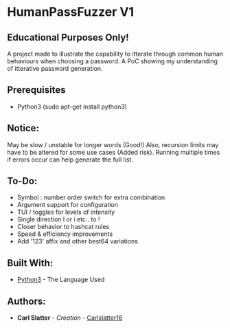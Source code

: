 # HumanPassFuzzer V1
## Educational Purposes Only! #
A project made to illustrate the capability to itterate through common human behaviours when choosing a password. A PoC showing my understanding of itterative password generation.

## Prerequisites
 * Python3 (sudo apt-get install python3)
 
## Notice: 
May be slow / unstable for longer words (Good!) Also, recursion limits may have to be altered for some use cases (Added risk). 
Running multiple times if errors occur can help generate the full list.

 ## To-Do: 
 * Symbol : number order switch for extra combination
 * Argument support for configuration
 * TUI / toggles for levels of intensity
 * Single direction l or i etc.. to !
 * Closer behavior to hashcat rules
 * Speed & efficiency improvements
 * Add '123' affix and other best64 variations


 ## Built With:

 * [Python3](https://docs.python.org/3.6/) - The Language Used

## Authors:

* **Carl Slatter** - *Creation* - [Carlslatter16](https://github.com/carlslatter16)

